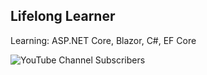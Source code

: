 <h2>Lifelong Learner</h2>

<h7>Learning: ASP.NET Core, Blazor, C#, EF Core</h7>

![YouTube Channel Subscribers](https://img.shields.io/youtube/channel/subscribers/UCjF3nhEiIUdXZ-XIuF_ys1g?style=social)




